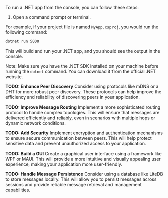 
To run a .NET app from the console, you can follow these steps:

1. Open a command prompt or terminal.

For example, if your project file is named `MyApp.csproj`, you would run the following command:

```
dotnet run 5000
```

This will build and run your .NET app, and you should see the output in the console.

Note: Make sure you have the .NET SDK installed on your machine before running the `dotnet` command. You can download it from the official .NET website.

**TODO: Enhance Peer Discovery**
Consider using protocols like mDNS or a DHT for more robust peer discovery. These protocols can help improve the efficiency and reliability of discovering peers in your application.

**TODO: Improve Message Routing**
Implement a more sophisticated routing protocol to handle complex topologies. This will ensure that messages are delivered efficiently and reliably, even in scenarios with multiple hops or dynamic network conditions.

**TODO: Add Security**
Implement encryption and authentication mechanisms to ensure secure communication between peers. This will help protect sensitive data and prevent unauthorized access to your application.

**TODO: Build a GUI**
Create a graphical user interface using a framework like WPF or MAUI. This will provide a more intuitive and visually appealing user experience, making your application more user-friendly.

**TODO: Handle Message Persistence**
Consider using a database like LiteDB to store messages locally. This will allow you to persist messages across sessions and provide reliable message retrieval and management capabilities.
